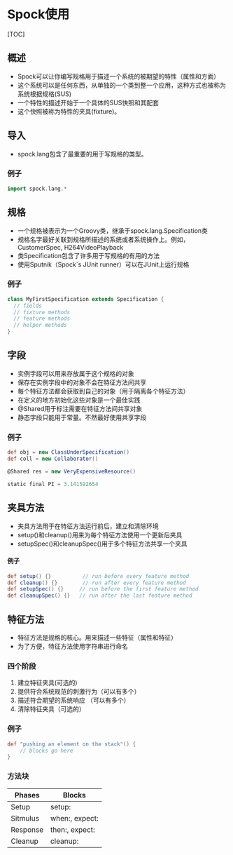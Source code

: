 
# Spock使用

[TOC]


## 概述
* Spock可以让你编写规格用于描述一个系统的被期望的特性（属性和方面）
* 这个系统可以是任何东西，从单独的一个类到整一个应用，这种方式也被称为系统根据规格(SUS)
* 一个特性的描述开始于一个具体的SUS快照和其配套
* 这个快照被称为特性的夹具(fixture)。

## 导入
* spock.lang包含了最重要的用于写规格的类型。

### 例子
```groovy
import spock.lang.*
```


## 规格
* 一个规格被表示为一个Groovy类，继承于spock.lang.Specification类
* 规格名字最好关联到规格所描述的系统或者系统操作上。例如，CustomerSpec, H264VideoPlayback
* 类Specification包含了许多用于写规格的有用的方法
* 使用Sputnik（Spock`s JUnit runner）可以在JUnit上运行规格

### 例子
```groovy
class MyFirstSpecification extends Specification {
  // fields
  // fixture methods
  // feature methods
  // helper methods
}
```


## 字段
* 实例字段可以用来存放属于这个规格的对象
* 保存在实例字段中的对象不会在特征方法间共享
* 每个特征方法都会获取到自己的对象（用于隔离各个特征方法）
* 在定义的地方初始化这些对象是一个最佳实践
* @Shared用于标注需要在特征方法间共享对象
* 静态字段只能用于常量。不然最好使用共享字段

### 例子
```groovy
def obj = new ClassUnderSpecification()
def coll = new Collaborator()

@Shared res = new VeryExpensiveResource()

static final PI = 3.141592654
```


## 夹具方法
* 夹具方法用于在特征方法运行前后，建立和清除环境
* setup()和cleanup()用来为每个特征方法使用一个更新后夹具
* setupSpec()和cleanupSpec()用于多个特征方法共享一个夹具

#### 例子
```groovy
def setup() {}          // run before every feature method
def cleanup() {}        // run after every feature method
def setupSpec() {}     // run before the first feature method
def cleanupSpec() {}   // run after the last feature method
```


## 特征方法
* 特征方法是规格的核心。用来描述一些特征（属性和特征）
* 为了方便，特征方法使用字符串进行命名

### 四个阶段
1. 建立特征夹具(可选的)
1. 提供符合系统规范的刺激行为（可以有多个）
1. 描述符合期望的系统响应 （可以有多个）
1. 清除特征夹具（可选的）

### 例子
```groovy
def "pushing an element on the stack"() {
	// blocks go here
}
```


### 方法块

|Phases| Blocks |
| -- | -- |
| Setup | setup: |
| Sitmulus  |  when:, expect: |
| Response  | then:, expect: |
| Cleanup   | cleanup: |



